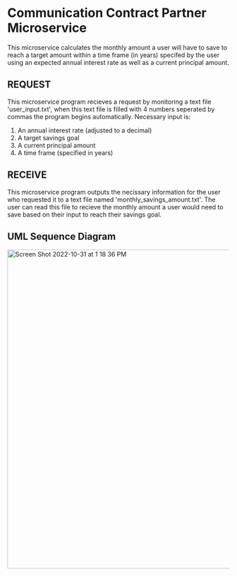 # Communication Contract Partner Microservice

This microservice calculates the monthly amount a user will have to save to reach a target amount within a time frame (in years) specifed by the user using an expected annual interest rate as well as a current principal amount. 

## REQUEST
This microservice program recieves a request by monitoring a text file 'user_input.txt', when this text file is filled with 4 numbers seperated by commas the program begins automatically. Necessary input is:

1. An annual interest rate (adjusted to a decimal)
2. A target savings goal
3. A current principal amount
4. A time frame (specified in years)

## RECEIVE 
This microservice program outputs the necissary information for the user who requested it to a text file named 'monthly_savings_amount.txt'. The user can read this file to recieve the monthly amount a user would need to save based on their input to reach their savings goal. 

## UML Sequence Diagram
<img width="724" alt="Screen Shot 2022-10-31 at 1 18 36 PM" src="https://user-images.githubusercontent.com/91487097/199102519-aae060fb-90fb-4cc8-932f-32a9a1c5485f.png">
